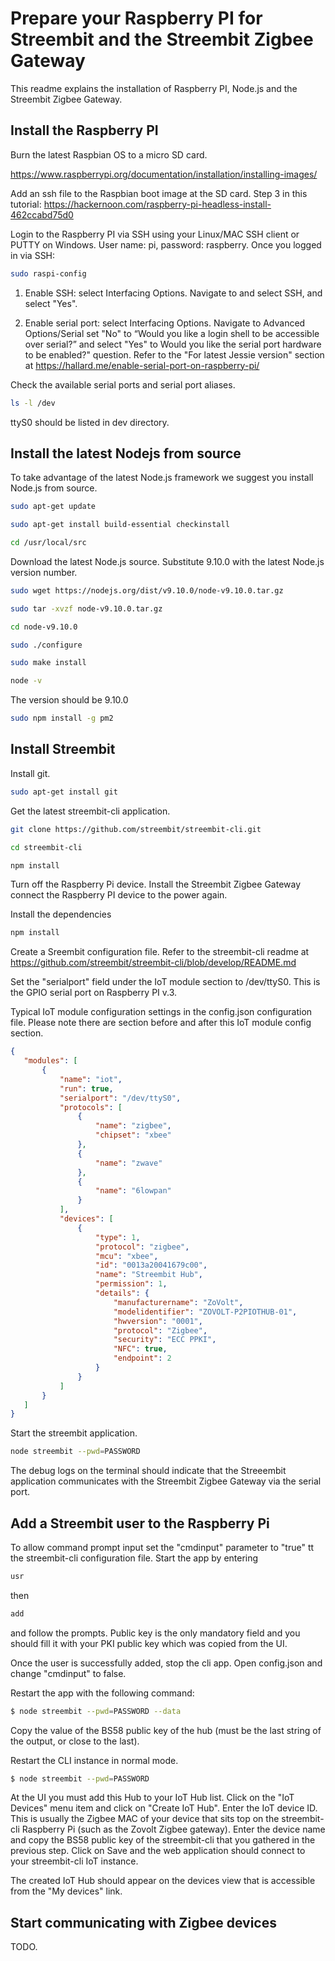﻿# Prepare your Raspberry PI for Streembit and the Streembit Zigbee Gateway

This readme explains the installation of Raspberry PI, Node.js and the Streembit Zigbee Gateway.

## Install the Raspberry PI 

Burn the latest Raspbian OS to a micro SD card. 

https://www.raspberrypi.org/documentation/installation/installing-images/

Add an ssh file to the Raspbian boot image at the SD card. Step 3 in this tutorial: https://hackernoon.com/raspberry-pi-headless-install-462ccabd75d0

Login to the Raspberry PI via SSH using your Linux/MAC SSH client or PUTTY on Windows. User name: pi, password: raspberry. Once you logged in via SSH:
```bash
sudo raspi-config
```

1. Enable SSH: select Interfacing Options. Navigate to and select SSH, and select "Yes".

2. Enable serial port: select Interfacing Options. Navigate to Advanced Options/Serial set "No" to “Would you like a login shell to be accessible over serial?” and select "Yes"  to Would you like the serial port hardware to be enabled?" question.
Refer to the "For latest Jessie version" section at https://hallard.me/enable-serial-port-on-raspberry-pi/

Check the available serial ports and serial port aliases.
```bash
ls -l /dev
```
ttyS0 should be listed in dev directory.

## Install the latest Nodejs from source

To take advantage of the latest Node.js framework we suggest you install Node.js from source.

```bash
sudo apt-get update
```

```bash
sudo apt-get install build-essential checkinstall
```

```bash
cd /usr/local/src
```

Download the latest Node.js source. Substitute 9.10.0 with the latest Node.js version number.
```bash
sudo wget https://nodejs.org/dist/v9.10.0/node-v9.10.0.tar.gz
```

```bash
sudo tar -xvzf node-v9.10.0.tar.gz
```

```bash
cd node-v9.10.0
```

```bash
sudo ./configure
```

```bash
sudo make install
```

```bash
node -v
```
The version should be 9.10.0

```bash
sudo npm install -g pm2 
```

## Install Streembit

Install git. 

```bash
sudo apt-get install git
```

Get the latest streembit-cli application.

```bash
git clone https://github.com/streembit/streembit-cli.git
```

```bash
cd streembit-cli
```

```bash
npm install
```

Turn off the Raspberry Pi device. Install the Streembit Zigbee Gateway connect the Raspberry PI device to the power again.

Install the dependencies

```bash
npm install
```

Create a Sreembit configuration file. Refer to the streembit-cli readme at https://github.com/streembit/streembit-cli/blob/develop/README.md

Set the "serialport" field under the IoT module section to /dev/ttyS0. This is the GPIO serial port on Raspberry PI v.3. 

Typical IoT module configuration settings in the config.json configuration file. Please note there are section before and after this IoT module config section. 

 ```json
 {
    "modules": [
        {
            "name": "iot",
            "run": true,
            "serialport": "/dev/ttyS0",
            "protocols": [
                {
                    "name": "zigbee",
                    "chipset": "xbee"
                },
                {
                    "name": "zwave"
                },
                {
                    "name": "6lowpan"
                }
            ],
            "devices": [
                {
                    "type": 1,
                    "protocol": "zigbee",
                    "mcu": "xbee",
                    "id": "0013a20041679c00",
                    "name": "Streembit Hub",
                    "permission": 1,
                    "details": {
                        "manufacturername": "ZoVolt",
                        "modelidentifier": "ZOVOLT-P2PIOTHUB-01",
                        "hwversion": "0001",
                        "protocol": "Zigbee",
                        "security": "ECC PPKI",
                        "NFC": true,
                        "endpoint": 2
                    }
                }
            ]
        }
    ]
}
```

Start the streembit application.

```bash
node streembit --pwd=PASSWORD
```

The debug logs on the terminal should indicate that the Streeembit application communicates with the Streembit Zigbee Gateway via the serial port.

## Add a Streembit user to the Raspberry Pi

To allow command prompt input set the "cmdinput" parameter to "true" tt the streembit-cli configuration file. Start the app by entering

```bash
usr
```
then
```bash
add
```
and follow the prompts. Public key is the only mandatory field and you should fill it with your PKI public key which was copied from the UI.

Once the user is successfully added, stop the cli app. Open config.json and change "cmdinput" to false.

Restart the app with the following command:
```bash
$ node streembit --pwd=PASSWORD --data
```
Copy the value of the BS58 public key of the hub (must be the last string of the output, or close to the last).

Restart the CLI instance in normal mode.
```bash
$ node streembit --pwd=PASSWORD 
```

At the UI you must add this Hub to your IoT Hub list. Click on the "IoT Devices" menu item and click on "Create IoT Hub". Enter the IoT device ID. This is usually the Zigbee MAC of your device that sits top on the streembit-cli Raspberry Pi (such as the Zovolt Zigbee gateway). Enter the device name and copy the BS58 public key of the streembit-cli that you gathered in the previous step. Click on Save and the web application should connect to your streembit-cli IoT instance.

The created IoT Hub should appear on the devices view that is accessible from the "My devices" link.


## Start communicating with Zigbee devices

TODO. 

